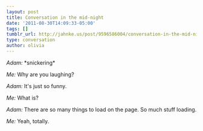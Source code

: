 ```yaml
---
layout: post
title: Conversation in the mid-night
date: '2011-08-30T14:09:33-05:00'
tags: []
tumblr_url: http://jahnke.us/post/9596586004/conversation-in-the-mid-night
type: conversation
author: olivia
---
```


*Adam:* \*snickering\*

*Me:* Why are you laughing?

*Adam:* It's just so funny.

*Me:* What is?

*Adam:* There are so many things to load on the page. So much stuff loading.

*Me:* Yeah, totally.

